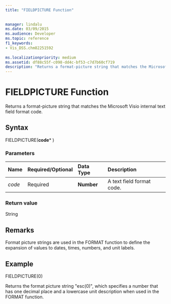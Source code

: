 ```yaml
---
title: "FIELDPICTURE Function"
 
 
manager: lindalu
ms.date: 03/09/2015
ms.audience: Developer
ms.topic: reference
f1_keywords:
- Vis_DSS.chm82251592
 
ms.localizationpriority: medium
ms.assetid: df88c55f-c098-dd4c-bf53-c7d7b60cf719
description: "Returns a format-picture string that matches the Microsoft Visio internal text field format code."
---
```


# FIELDPICTURE Function

Returns a format-picture string that matches the Microsoft Visio internal text field format code.
  
## Syntax

FIELDPICTURE(**code*** )
  
### Parameters

|**Name**|**Required/Optional**|**Data Type**|**Description**|
|:-----|:-----|:-----|:-----|
| *code* <br/> |Required  <br/> |**Number** <br/> | A text field format code. |

### Return value

String
  
## Remarks

Format picture strings are used in the FORMAT function to define the expansion of values to dates, times, numbers, and unit labels.
  
## Example

FIELDPICTURE(0)
  
Returns the format picture string "esc(0)", which specifies a number that has one decimal place and a lowercase unit description when used in the FORMAT function.
  
